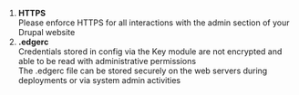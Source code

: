 1. **HTTPS**  
 Please enforce HTTPS for all interactions with the admin section of your Drupal website
2. **.edgerc**  
 Credentials stored in config via the Key module are not encrypted and able to be read with administrative permissions  
 The .edgerc file can be stored securely on the web servers during deployments or via system admin activities